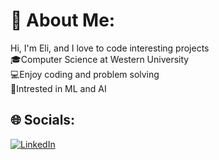 # 💫 About Me:
Hi, I'm Eli, and I love to code interesting projects<br>🎓Computer Science at Western University<br>💻Enjoy coding and problem solving<br>🧠Intrested in ML and AI

## 🌐 Socials:
[![LinkedIn](https://img.shields.io/badge/LinkedIn-%230077B5.svg?logo=linkedin&logoColor=white)](https://www.linkedin.com/in/eli-waisbrod/) 
<!---
EliWaisbrod/EliWaisbrod is a ✨ special ✨ repository because its `README.md` (this file) appears on your GitHub profile.
You can click the Preview link to take a look at your changes.
--->
